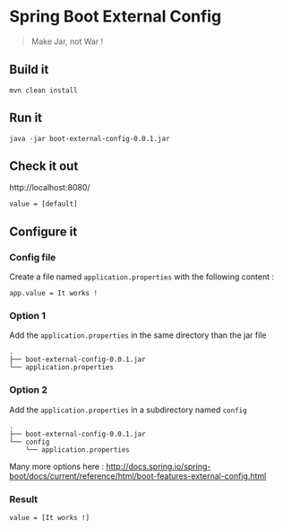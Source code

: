 # Spring Boot External Config

> Make Jar, not War !

## Build it
```mvn clean install```

## Run it
```java -jar boot-external-config-0.0.1.jar```

## Check it out
http://localhost:8080/

```value = [default]```

## Configure it
### Config file
Create a file named `application.properties` with the following content :
```
app.value = It works !
```

### Option 1
Add the `application.properties` in the same directory than the jar file
```
.
├── boot-external-config-0.0.1.jar
└── application.properties
```

### Option 2
Add the `application.properties` in a subdirectory named `config`
```
.
├── boot-external-config-0.0.1.jar
└── config
    └── application.properties
```

Many more options here :
http://docs.spring.io/spring-boot/docs/current/reference/html/boot-features-external-config.html

### Result
```value = [It works !]```


